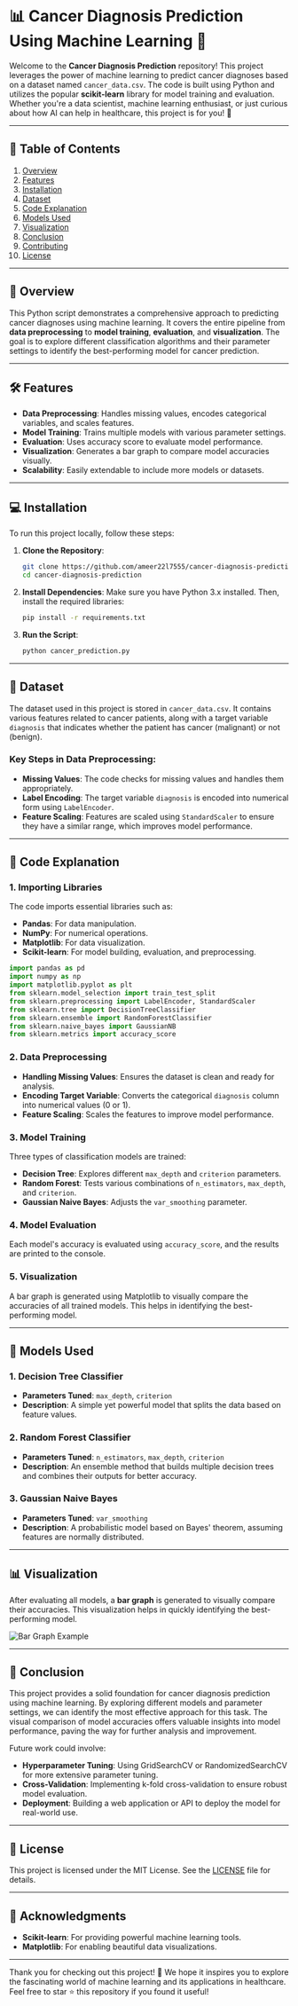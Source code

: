 # 📊 Cancer Diagnosis Prediction Using Machine Learning 🧠

Welcome to the **Cancer Diagnosis Prediction** repository! This project leverages the power of machine learning to predict cancer diagnoses based on a dataset named `cancer_data.csv`. The code is built using Python and utilizes the popular **scikit-learn** library for model training and evaluation. Whether you're a data scientist, machine learning enthusiast, or just curious about how AI can help in healthcare, this project is for you! 🌟

---

## 📑 Table of Contents

1. [Overview](#overview)
2. [Features](#features)
3. [Installation](#installation)
4. [Dataset](#dataset)
5. [Code Explanation](#code-explanation)
6. [Models Used](#models-used)
7. [Visualization](#visualization)
8. [Conclusion](#conclusion)
9. [Contributing](#contributing)
10. [License](#license)

---

## 🌟 Overview

This Python script demonstrates a comprehensive approach to predicting cancer diagnoses using machine learning. It covers the entire pipeline from **data preprocessing** to **model training**, **evaluation**, and **visualization**. The goal is to explore different classification algorithms and their parameter settings to identify the best-performing model for cancer prediction.

---

## 🛠️ Features

- **Data Preprocessing**: Handles missing values, encodes categorical variables, and scales features.
- **Model Training**: Trains multiple models with various parameter settings.
- **Evaluation**: Uses accuracy score to evaluate model performance.
- **Visualization**: Generates a bar graph to compare model accuracies visually.
- **Scalability**: Easily extendable to include more models or datasets.

---

## 💻 Installation

To run this project locally, follow these steps:

1. **Clone the Repository**:
   ```bash
   git clone https://github.com/ameer22l7555/cancer-diagnosis-prediction.git
   cd cancer-diagnosis-prediction
   ```

2. **Install Dependencies**:
   Make sure you have Python 3.x installed. Then, install the required libraries:
   ```bash
   pip install -r requirements.txt
   ```

3. **Run the Script**:
   ```bash
   python cancer_prediction.py
   ```

---

## 📄 Dataset

The dataset used in this project is stored in `cancer_data.csv`. It contains various features related to cancer patients, along with a target variable `diagnosis` that indicates whether the patient has cancer (malignant) or not (benign).

### Key Steps in Data Preprocessing:
- **Missing Values**: The code checks for missing values and handles them appropriately.
- **Label Encoding**: The target variable `diagnosis` is encoded into numerical form using `LabelEncoder`.
- **Feature Scaling**: Features are scaled using `StandardScaler` to ensure they have a similar range, which improves model performance.

---

## 🧩 Code Explanation

### 1. **Importing Libraries**
The code imports essential libraries such as:
- **Pandas**: For data manipulation.
- **NumPy**: For numerical operations.
- **Matplotlib**: For data visualization.
- **Scikit-learn**: For model building, evaluation, and preprocessing.

```python
import pandas as pd
import numpy as np
import matplotlib.pyplot as plt
from sklearn.model_selection import train_test_split
from sklearn.preprocessing import LabelEncoder, StandardScaler
from sklearn.tree import DecisionTreeClassifier
from sklearn.ensemble import RandomForestClassifier
from sklearn.naive_bayes import GaussianNB
from sklearn.metrics import accuracy_score
```

### 2. **Data Preprocessing**
- **Handling Missing Values**: Ensures the dataset is clean and ready for analysis.
- **Encoding Target Variable**: Converts the categorical `diagnosis` column into numerical values (0 or 1).
- **Feature Scaling**: Scales the features to improve model performance.

### 3. **Model Training**
Three types of classification models are trained:
- **Decision Tree**: Explores different `max_depth` and `criterion` parameters.
- **Random Forest**: Tests various combinations of `n_estimators`, `max_depth`, and `criterion`.
- **Gaussian Naive Bayes**: Adjusts the `var_smoothing` parameter.

### 4. **Model Evaluation**
Each model's accuracy is evaluated using `accuracy_score`, and the results are printed to the console.

### 5. **Visualization**
A bar graph is generated using Matplotlib to visually compare the accuracies of all trained models. This helps in identifying the best-performing model.

---

## 🤖 Models Used

### 1. **Decision Tree Classifier**
- **Parameters Tuned**: `max_depth`, `criterion`
- **Description**: A simple yet powerful model that splits the data based on feature values.

### 2. **Random Forest Classifier**
- **Parameters Tuned**: `n_estimators`, `max_depth`, `criterion`
- **Description**: An ensemble method that builds multiple decision trees and combines their outputs for better accuracy.

### 3. **Gaussian Naive Bayes**
- **Parameters Tuned**: `var_smoothing`
- **Description**: A probabilistic model based on Bayes' theorem, assuming features are normally distributed.

---

## 📊 Visualization

After evaluating all models, a **bar graph** is generated to visually compare their accuracies. This visualization helps in quickly identifying the best-performing model.

![Bar Graph Example](https://via.placeholder.com/600x400?text=Accuracy+Comparison+Bar+Graph)

---

## 🎯 Conclusion

This project provides a solid foundation for cancer diagnosis prediction using machine learning. By exploring different models and parameter settings, we can identify the most effective approach for this task. The visual comparison of model accuracies offers valuable insights into model performance, paving the way for further analysis and improvement.

Future work could involve:
- **Hyperparameter Tuning**: Using GridSearchCV or RandomizedSearchCV for more extensive parameter tuning.
- **Cross-Validation**: Implementing k-fold cross-validation to ensure robust model evaluation.
- **Deployment**: Building a web application or API to deploy the model for real-world use.

---


## 📜 License

This project is licensed under the MIT License. See the [LICENSE](LICENSE) file for details.

---

## 🙏 Acknowledgments

- **Scikit-learn**: For providing powerful machine learning tools.
- **Matplotlib**: For enabling beautiful data visualizations.

---

Thank you for checking out this project! 🚀 We hope it inspires you to explore the fascinating world of machine learning and its applications in healthcare. Feel free to star ⭐ this repository if you found it useful!
